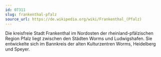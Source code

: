 ```yaml
---
id: 07311
slug: frankenthal-pfalz
source_url: https://de.wikipedia.org/wiki/Frankenthal_(Pfalz)
---
```


Die kreisfreie Stadt Frankenthal im Nordosten der rheinland-pfälzischen Region Pfalz liegt zwischen den Städten Worms und Ludwigshafen. Sie entwickelte sich im Bannkreis der alten Kulturzentren Worms, Heidelberg und Speyer.
